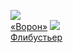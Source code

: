 ![](/books/sf_history/Михаил%20Ахманов/«Ворон».jpg)  
[«Ворон»](/books/sf_history/Михаил%20Ахманов/«Ворон»)
![](/books/sf_history/Михаил%20Ахманов/Флибустьер.jpg)  
[Флибустьер](/books/sf_history/Михаил%20Ахманов/Флибустьер)